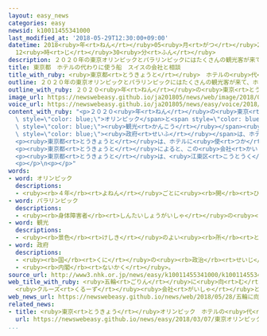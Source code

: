 ```yaml
---
layout: easy_news
categories: easy
newsid: k10011455341000
last_modified_at: '2018-05-29T12:30:00+09:00'
datetime: 2018<ruby>年<rt>ねん</rt></ruby>05<ruby>月<rt>がつ</rt></ruby>29<ruby>日<rt>にち</rt></ruby>
  12<ruby>時<rt>じ</rt></ruby>30<ruby>分<rt>ふん</rt></ruby>
description: ２０２０年の東京オリンピックとパラリンピックにはたくさんの観光客が来て、ホテルや旅館が足りなくなる心配があります。
title: 東京都　ホテルの代わりに使う船　スイスの会社と相談
title_with_ruby: <ruby>東京都<rt>とうきょうと</rt></ruby>　ホテルの<ruby>代<rt>か</rt></ruby>わりに<ruby>使<rt>つか</rt></ruby>う<ruby>船<rt>ふね</rt></ruby>　スイスの<ruby>会社<rt>かいしゃ</rt></ruby>と<ruby>相談<rt>そうだん</rt></ruby>
outline: ２０２０年の東京オリンピックとパラリンピックにはたくさんの観光客が来て、ホテルや旅館が足りなくなる心配があります。
outline_with_ruby: ２０２０<ruby>年<rt>ねん</rt></ruby>の<ruby>東京<rt>とうきょう</rt></ruby>オリンピックとパラリンピックにはたくさんの<ruby>観光<rt>かんこう</rt></ruby><ruby>客<rt>きゃく</rt></ruby>が<ruby>来<rt>き</rt></ruby>て、ホテルや<ruby>旅館<rt>りょかん</rt></ruby>が<ruby>足<rt>た</rt></ruby>りなくなる<ruby>心配<rt>しんぱい</rt></ruby>があります。
image_url: https://newswebeasy.github.io/ja201805/news/web/image/2018/05/28/K10011455341_1805280751_1805280756_01_02.jpg
voice_url: https://newswebeasy.github.io/ja201805/news/easy/voice/2018/05/29/k10011455341000.mp4
content_with_ruby: "<p>２０２０<ruby>年<rt>ねん</rt></ruby>の<ruby>東京<rt>とうきょう</rt></ruby><span\
  \ style=\"color: blue;\">オリンピック</span>と<span style=\"color: blue;\">パラリンピック</span>にはたくさんの<span\
  \ style=\"color: blue;\"><ruby>観光<rt>かんこう</rt></ruby></span><ruby>客<rt>きゃく</rt></ruby>が<ruby>来<rt>き</rt></ruby>て、ホテルや<ruby>旅館<rt>りょかん</rt></ruby>が<ruby>足<rt>た</rt></ruby>りなくなる<ruby>心配<rt>しんぱい</rt></ruby>があります。このため<span\
  \ style=\"color: blue;\"><ruby>政府<rt>せいふ</rt></ruby></span>は、ホテルの<ruby>代<rt>か</rt></ruby>わりに、たくさんの<ruby>部屋<rt>へや</rt></ruby>がある<ruby>大<rt>おお</rt></ruby>きな<ruby>船<rt>ふね</rt></ruby>を<ruby>使<rt>つか</rt></ruby>うことを<ruby>考<rt>かんが</rt></ruby>えています。</p>\n\
  <p><ruby>東京都<rt>とうきょうと</rt></ruby>は、ホテルに<ruby>使<rt>つか</rt></ruby>う<ruby>船<rt>ふね</rt></ruby>の<ruby>会社<rt>かいしゃ</rt></ruby>を<ruby>選<rt>えら</rt></ruby>んでいて、スイスの「ＭＳＣクルーズ」という<ruby>会社<rt>かいしゃ</rt></ruby>と<ruby>相談<rt>そうだん</rt></ruby>することにしました。</p>\n\
  <p><ruby>東京都<rt>とうきょうと</rt></ruby>によると、この<ruby>会社<rt>かいしゃ</rt></ruby>の６<ruby>万<rt>まん</rt></ruby>５０００ｔの<ruby>船<rt>ふね</rt></ruby>をホテルに<ruby>使<rt>つか</rt></ruby>います。この<ruby>船<rt>ふね</rt></ruby>には１０００ぐらいの<ruby>部屋<rt>へや</rt></ruby>があって、２６００<ruby>人<rt>にん</rt></ruby>ぐらい<ruby>泊<rt>と</rt></ruby>まることができます。</p>\n\
  <p><ruby>東京都<rt>とうきょうと</rt></ruby>は、<ruby>江東区<rt>こうとうく</rt></ruby>の<ruby>港<rt>みなと</rt></ruby>にこの<ruby>船<rt>ふね</rt></ruby>をとめて<ruby>使<rt>つか</rt></ruby>う<ruby>予定<rt>よてい</rt></ruby>で、これから<ruby>会社<rt>かいしゃ</rt></ruby>と<ruby>細<rt>こま</rt></ruby>かいことを<ruby>決<rt>き</rt></ruby>めることにしています。</p>\n\
  <p></p>\n<p></p>"
words:
- word: オリンピック
  descriptions:
  - <ruby><rb>４年</rb><rt>よねん</rt></ruby>ごとに<ruby><rb>開</rb><rt>ひら</rt></ruby>かれ、<ruby><rb>世界</rb><rt>せかい</rt></ruby>じゅうの<ruby><rb>国々</rb><rt>くにぐに</rt></ruby>から<ruby><rb>選手</rb><rt>せんしゅ</rt></ruby>が<ruby><rb>参加</rb><rt>さんか</rt></ruby>する<ruby><rb>競技大会</rb><rt>きょうぎたいかい</rt></ruby>。<ruby><rb>古代</rb><rt>こだい</rt></ruby>ギリシャのオリンピアで<ruby><rb>開</rb><rt>ひら</rt></ruby>かれた<ruby><rb>古代</rb><rt>こだい</rt></ruby>オリンピックにならって、フランスのクーベルタンの<ruby><rb>力</rb><rt>ちから</rt></ruby>で、１８９６<ruby><rb>年</rb><rt>ねん</rt></ruby>にギリシャのアテネで<ruby><rb>開</rb><rt>ひら</rt></ruby>かれたのが、<ruby><rb>近代</rb><rt>きんだい</rt></ruby>オリンピックの<ruby><rb>始</rb><rt>はじ</rt></ruby>まり。<ruby><rb>五輪</rb><rt>ごりん</rt></ruby>。
- word: パラリンピック
  descriptions:
  - <ruby><rb>身体障害者</rb><rt>しんたいしょうがいしゃ</rt></ruby>の<ruby><rb>国際</rb><rt>こくさい</rt></ruby>スポーツ<ruby><rb>大会</rb><rt>たいかい</rt></ruby>。<ruby><rb>４年</rb><rt>よねん</rt></ruby>に<ruby><rb>１度</rb><rt>いちど</rt></ruby>、オリンピック<ruby><rb>開催地</rb><rt>かいさいち</rt></ruby>で<ruby><rb>行</rb><rt>おこな</rt></ruby>われる。
- word: 観光
  descriptions:
  - <ruby><rb>景色</rb><rt>けしき</rt></ruby>のよい<ruby><rb>所</rb><rt>ところ</rt></ruby>や<ruby><rb>名所</rb><rt>めいしょ</rt></ruby>などを<ruby><rb>見物</rb><rt>けんぶつ</rt></ruby>して<ruby><rb>回</rb><rt>まわ</rt></ruby>ること。
- word: 政府
  descriptions:
  - <ruby><rb>国</rb><rt>くに</rt></ruby>の<ruby><rb>政治</rb><rt>せいじ</rt></ruby>を<ruby><rb>行</rb><rt>おこな</rt></ruby>うところ。
  - <ruby><rb>内閣</rb><rt>ないかく</rt></ruby>。
source_url: http://www3.nhk.or.jp/news/easy/k10011455341000/k10011455341000.html
web_title_with_ruby: <ruby>五輪<rt>ごりん</rt></ruby>に<ruby>向<rt>む</rt></ruby>け<ruby>ホテル<rt>ほてる</rt></ruby><ruby>シップ<rt>しっぷ</rt></ruby>
  <ruby>クルーズ<rt>くるーず</rt></ruby><ruby>会社<rt>がいしゃ</rt></ruby>と<ruby>協議<rt>きょうぎ</rt></ruby>へ
web_news_url: https://newswebeasy.github.io/news/web/2018/05/28/五輪に向けホテルシップ-クルーズ会社と協議へ
related_news:
- title: <ruby>東京<rt>とうきょう</rt></ruby>オリンピック　ホテルの<ruby>代<rt>か</rt></ruby>わりに<ruby>船<rt>ふね</rt></ruby>を<ruby>使<rt>つか</rt></ruby>う<ruby>計画<rt>けいかく</rt></ruby>
  url: https://newswebeasy.github.io/news/easy/2018/03/07/東京オリンピック-ホテルの代わりに船を使う計画
...
```

